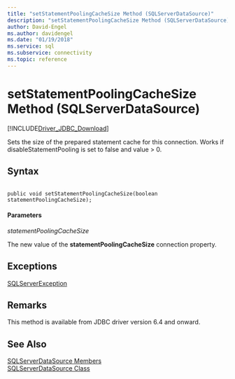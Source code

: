 ```yaml
---
title: "setStatementPoolingCacheSize Method (SQLServerDataSource)"
description: "setStatementPoolingCacheSize Method (SQLServerDataSource)"
author: David-Engel
ms.author: davidengel
ms.date: "01/19/2018"
ms.service: sql
ms.subservice: connectivity
ms.topic: reference
---
```

# setStatementPoolingCacheSize Method (SQLServerDataSource)
[!INCLUDE[Driver_JDBC_Download](../../../includes/driver_jdbc_download.md)]

  Sets the size of the prepared statement cache for this connection. Works if disableStatementPooling is set to false and value > 0.
  
## Syntax  
  
```

public void setStatementPoolingCacheSize(boolean statementPoolingCacheSize);  
```  
  
#### Parameters  
 *statementPoolingCacheSize*  
  
 The new value of the **statementPoolingCacheSize** connection property.  

## Exceptions  
 [SQLServerException](../../../connect/jdbc/reference/sqlserverexception-class.md)  
 
## Remarks  
 This method is available from JDBC driver version 6.4 and onward.
 
## See Also  
 [SQLServerDataSource Members](../../../connect/jdbc/reference/sqlserverdatasource-members.md)   
 [SQLServerDataSource Class](../../../connect/jdbc/reference/sqlserverdatasource-class.md)  
  
  
